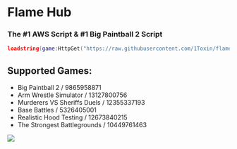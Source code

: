 # Flame Hub
### The #1 AWS Script & #1 Big Paintball 2 Script
```lua
loadstring(game:HttpGet("https://raw.githubusercontent.com/1Toxin/flame/main/loader"))()
```

## Supported Games:
+ Big Paintball 2 / 9865958871
+ Arm Wrestle Simulator / 13127800756
+ Murderers VS Sheriffs Duels / 12355337193
+ Base Battles / 5326405001
+ Realistic Hood Testing / 12673840215
+ The Strongest Battlegrounds / 10449761463

![](https://media.discordapp.net/attachments/1145078169871859763/1148377917060022343/image.png)
